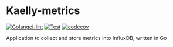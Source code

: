 # Kaelly-metrics

[![Golangci-lint](https://github.com/kaellybot/kaelly-metrics/actions/workflows/golangci-lint.yml/badge.svg)](https://github.com/kaellybot/kaelly-metrics/actions/workflows/golangci-lint.yml)
[![Test](https://github.com/kaellybot/kaelly-metrics/actions/workflows/test.yml/badge.svg)](https://github.com/kaellybot/kaelly-metrics/actions/workflows/test.yml)
[![codecov](https://codecov.io/gh/kaellybot/kaelly-metrics/branch/main/graph/badge.svg)](https://codecov.io/gh/kaellybot/kaelly-metrics) 

Application to collect and store metrics into InfluxDB, written in Go
